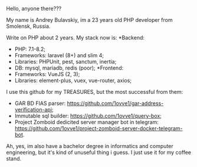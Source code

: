 Hello, anyone there???

My name is Andrey Bulavskiy, im a 23 years old PHP developer from Smolensk, Russia.

Write on PHP about 2 years. My stack now is:
*Backend:
  + PHP: 7.1-8.2;
  + Frameworks: laravel (8+) and slim 4;
  + Libraries: PHPUnit, pest, sanctum, inertia;
  + DB: mysql, mariadb, redis (poor);
*Frontend:
  + Frameworks: VueJS (2, 3);
  + Libraries: element-plus, vuex, vue-router, axios;

I use this github for my TREASURES, but the most successful from them:
* GAR BD FIAS parser: https://github.com/1ovve1/gar-address-verification-api;
* Immutable sql builder: https://github.com/1ovve1/query-box;
* Project Zomboid dedicited server manager bot in telegram: https://github.com/1ovve1/project-zomboid-server-docker-telegram-bot.

Ah, yes, im also have a bachelor degree in informatics and computer engineering, but it's kind of unuseful thing i guess. I just use it for my coffee stand.
